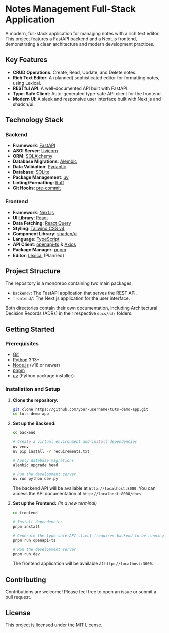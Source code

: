 # Notes Management Full-Stack Application

A modern, full-stack application for managing notes with a rich text editor. This project features a FastAPI backend and a Next.js frontend, demonstrating a clean architecture and modern development practices.

## Key Features

- **CRUD Operations**: Create, Read, Update, and Delete notes.
- **Rich Text Editor**: A (planned) sophisticated editor for formatting notes, using Lexical.
- **RESTful API**: A well-documented API built with FastAPI.
- **Type-Safe Client**: Auto-generated type-safe API client for the frontend.
- **Modern UI**: A sleek and responsive user interface built with Next.js and shadcn/ui.

## Technology Stack

### Backend

- **Framework**: [FastAPI](https://fastapi.tiangolo.com/)
- **ASGI Server**: [Uvicorn](https://www.uvicorn.org/)
- **ORM**: [SQLAlchemy](https://www.sqlalchemy.org/)
- **Database Migrations**: [Alembic](https://alembic.sqlalchemy.org/)
- **Data Validation**: [Pydantic](https://pydantic-docs.helpmanual.io/)
- **Database**: [SQLite](https://www.sqlite.org/index.html)
- **Package Management**: [uv](https://github.com/astral-sh/uv)
- **Linting/Formatting**: [Ruff](https://github.com/astral-sh/ruff)
- **Git Hooks**: [pre-commit](https://pre-commit.com/)

### Frontend

- **Framework**: [Next.js](https://nextjs.org/)
- **UI Library**: [React](https://reactjs.org/)
- **Data Fetching**: [React Query](https://tanstack.com/query/v5)
- **Styling**: [Tailwind CSS v4](https://tailwindcss.com/)
- **Component Library**: [shadcn/ui](https://ui.shadcn.com/)
- **Language**: [TypeScript](https://www.typescriptlang.org/)
- **API Client**: [openapi-ts](https://github.com/hey-api/openapi-ts) & [Axios](https://axios-http.com/)
- **Package Manager**: [pnpm](https://pnpm.io/)
- **Editor**: [Lexical](https://lexical.dev/) (Planned)

## Project Structure

The repository is a monorepo containing two main packages:

- `backend/`: The FastAPI application that serves the REST API.
- `frontend/`: The Next.js application for the user interface.

Both directories contain their own documentation, including Architectural Decision Records (ADRs) in their respective `docs/adr` folders.

## Getting Started

### Prerequisites

- [Git](https://git-scm.com/)
- [Python](https://www.python.org/) 3.13+
- [Node.js](https://nodejs.org/en/) (v18 or newer)
- [pnpm](https://pnpm.io/installation)
- [uv](https://github.com/astral-sh/uv) (Python package installer)

### Installation and Setup

1.  **Clone the repository:**
    ```bash
    git clone https://github.com/your-username/tuts-demo-app.git
    cd tuts-demo-app
    ```

2.  **Set up the Backend:**
    ```bash
    cd backend

    # Create a virtual environment and install dependencies
    uv venv
    uv pip install -r requirements.txt

    # Apply database migrations
    alembic upgrade head

    # Run the development server
    uv run python dev.py
    ```
    The backend API will be available at `http://localhost:8000`. You can access the API documentation at `http://localhost:8000/docs`.

3.  **Set up the Frontend:**
    *(In a new terminal)*
    ```bash
    cd frontend

    # Install dependencies
    pnpm install

    # Generate the type-safe API client (requires backend to be running)
    pnpm run openapi-ts

    # Run the development server
    pnpm run dev
    ```
    The frontend application will be available at `http://localhost:3000`.

## Contributing

Contributions are welcome! Please feel free to open an issue or submit a pull request.

## License

This project is licensed under the MIT License.
